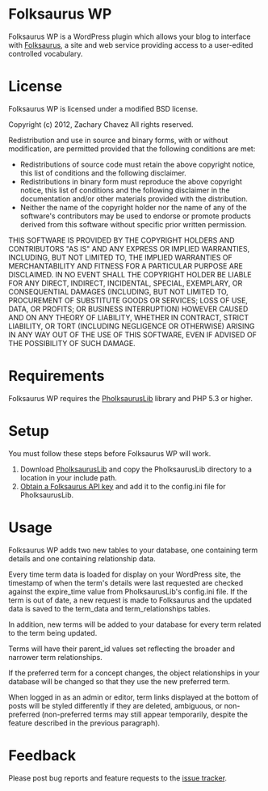 Folksaurus WP
===============
Folksaurus WP is a WordPress plugin which allows your blog to interface with
[Folksaurus][], a site and web service providing access to a user-edited
controlled vocabulary.

[Folksaurus]: http://www.folksaurus.com

License
=======
Folksaurus WP is licensed under a modified BSD license.

Copyright (c) 2012, Zachary Chavez
All rights reserved.

Redistribution and use in source and binary forms, with or without
modification, are permitted provided that the following conditions are met:
   * Redistributions of source code must retain the above copyright
     notice, this list of conditions and the following disclaimer.
   * Redistributions in binary form must reproduce the above copyright
     notice, this list of conditions and the following disclaimer in the
     documentation and/or other materials provided with the distribution.
   * Neither the name of the copyright holder nor the name of any of the
     software's contributors may be used to endorse or promote products
     derived from this software without specific prior written permission.

THIS SOFTWARE IS PROVIDED BY THE COPYRIGHT HOLDERS AND CONTRIBUTORS "AS IS" AND
ANY EXPRESS OR IMPLIED WARRANTIES, INCLUDING, BUT NOT LIMITED TO, THE IMPLIED
WARRANTIES OF MERCHANTABILITY AND FITNESS FOR A PARTICULAR PURPOSE ARE
DISCLAIMED. IN NO EVENT SHALL THE COPYRIGHT HOLDER BE LIABLE FOR ANY
DIRECT, INDIRECT, INCIDENTAL, SPECIAL, EXEMPLARY, OR CONSEQUENTIAL DAMAGES
(INCLUDING, BUT NOT LIMITED TO, PROCUREMENT OF SUBSTITUTE GOODS OR SERVICES;
LOSS OF USE, DATA, OR PROFITS; OR BUSINESS INTERRUPTION) HOWEVER CAUSED AND
ON ANY THEORY OF LIABILITY, WHETHER IN CONTRACT, STRICT LIABILITY, OR TORT
(INCLUDING NEGLIGENCE OR OTHERWISE) ARISING IN ANY WAY OUT OF THE USE OF THIS
SOFTWARE, EVEN IF ADVISED OF THE POSSIBILITY OF SUCH DAMAGE.

Requirements
============
Folksaurus WP requires the [PholksaurusLib][] library and PHP 5.3 or higher.

[PholksaurusLib]: https://github.com/zpchavez/Pholksaurus-Lib

Setup
=====
You must follow these steps before Folksaurus WP will work.

1. Download [PholksaurusLib][] and copy the PholksaurusLib directory to a
   location in your include path.
2. [Obtain a Folksaurus API key][1] and add it to the config.ini file for
   PholksaurusLib.

[1]: http://www.folksaurus.com/profile/dev/register-app

Usage
=====
Folksaurus WP adds two new tables to your database, one containing term details
and one containing relationship data.

Every time term data is loaded for display on your WordPress site, the
timestamp of when the term's details were last requested are checked against
the expire_time value from PholksaurusLib's config.ini file.  If the term
is out of date, a new request is made to Folksaurus and the updated data is
saved to the term_data and term_relationships tables.

In addition, new terms will be added to your database for every term related
to the term being updated.

Terms will have their parent_id values set reflecting the broader and
narrower term relationships.

If the preferred term for a concept changes, the object relationships in your
database will be changed so that they use the new preferred term.

When logged in as an admin or editor, term links displayed at the bottom of
posts will be styled differently if they are deleted, ambiguous, or
non-preferred (non-preferred terms may still appear temporarily, despite the
feature described in the previous paragraph).

Feedback
========
Please post bug reports and feature requests to the [issue tracker][].

[issue tracker]:https://github.com/zpchavez/FolksaurusWP/issues